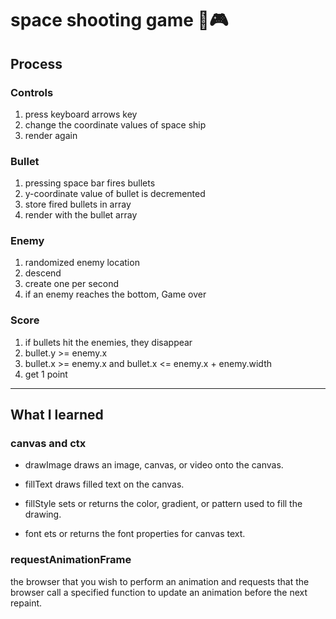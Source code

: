 # space shooting game 🚀🎮

## Process

### Controls

1. press keyboard arrows key
2. change the coordinate values of space ship
3. render again

### Bullet

1. pressing space bar fires bullets
2. y-coordinate value of bullet is decremented
3. store fired bullets in array
4. render with the bullet array

### Enemy

1. randomized enemy location
2. descend
3. create one per second
4. if an enemy reaches the bottom, Game over

### Score

1. if bullets hit the enemies, they disappear
2. bullet.y >= enemy.x
3. bullet.x >= enemy.x and bullet.x <= enemy.x + enemy.width
4. get 1 point

<hr/>

## What I learned

### canvas and ctx

- drawImage
  draws an image, canvas, or video onto the canvas.

- fillText
  draws filled text on the canvas.

- fillStyle
  sets or returns the color, gradient, or pattern used to fill the drawing.

- font
  ets or returns the font properties for canvas text.

### requestAnimationFrame

the browser that you wish to perform an animation and requests that the browser call a specified function to update an animation before the next repaint.
